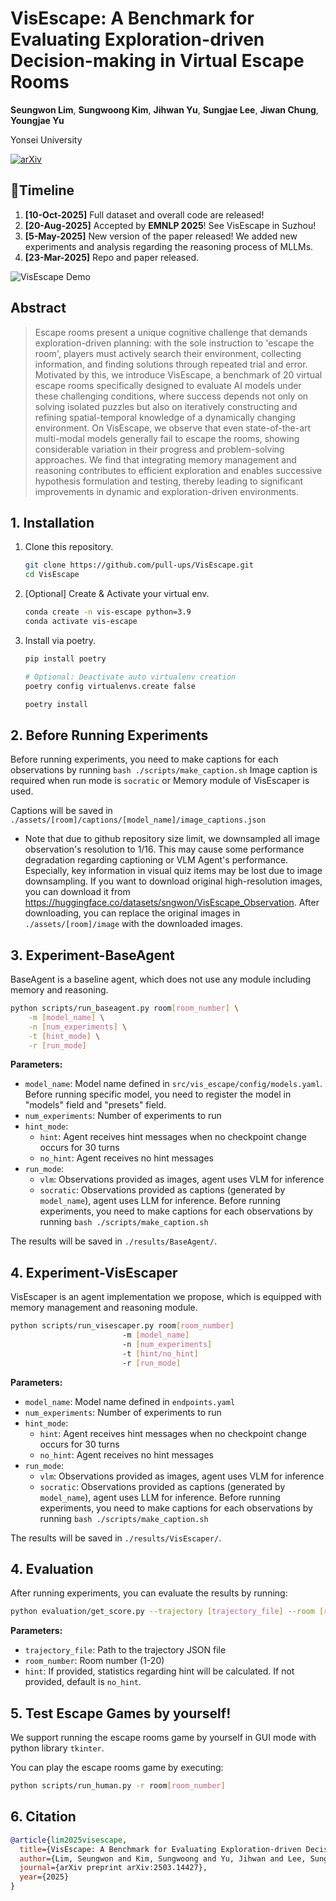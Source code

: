 # VisEscape: A Benchmark for Evaluating Exploration-driven Decision-making in Virtual Escape Rooms

**Seungwon Lim**, **Sungwoong Kim**, **Jihwan Yu**, **Sungjae Lee**, **Jiwan Chung**, **Youngjae Yu**


Yonsei University


[![arXiv](https://img.shields.io/badge/arXiv-2503.14427-b31b1b.svg)](https://arxiv.org/abs/2503.14427)

## 📢Timeline
1. **[10-Oct-2025]** Full dataset and overall code are released! 
2. **[20-Aug-2025]** Accepted by **EMNLP 2025**! See VisEscape in Suzhou!
3. **[5-May-2025]** New version of the paper released! We added new experiments and analysis regarding the reasoning process of MLLMs.
4. **[23-Mar-2025]** Repo and paper released.


![VisEscape Demo](./demo.png)

## Abstract
> Escape rooms present a unique cognitive challenge that demands exploration-driven planning: with the sole instruction to 'escape the room', players must actively search their environment, collecting information, and finding solutions through repeated trial and error. Motivated by this, we introduce VisEscape, a benchmark of 20 virtual escape rooms specifically designed to evaluate AI models under these challenging conditions, where success depends not only on solving isolated puzzles but also on iteratively constructing and refining spatial-temporal knowledge of a dynamically changing environment. On VisEscape, we observe that even state-of-the-art multi-modal models generally fail to escape the rooms, showing considerable variation in their progress and problem-solving approaches. We find that integrating memory management and reasoning contributes to efficient exploration and enables successive hypothesis formulation and testing, thereby leading to significant improvements in dynamic and exploration-driven environments.


## 1. Installation


1. Clone this repository.
    ```bash
    git clone https://github.com/pull-ups/VisEscape.git
    cd VisEscape
    ```
2. [Optional] Create & Activate your virtual env.
    ```bash
    conda create -n vis-escape python=3.9
    conda activate vis-escape
    ```
3. Install via poetry.
    ```bash
    pip install poetry

    # Optional: Deactivate auto virtualenv creation
    poetry config virtualenvs.create false

    poetry install
    ```


## 2. Before Running Experiments
Before running experiments, you need to make captions for each observations by running `bash ./scripts/make_caption.sh`
Image caption is required when run mode is `socratic` or Memory module of VisEscaper is used.

Captions will be saved in `./assets/[room]/captions/[model_name]/image_captions.json`

*   Note that due to github repository size limit, we downsampled all image observation's resolution to 1/16. This may cause some performance degradation regarding captioning or VLM Agent's performance. Especially, key information in visual quiz items may be lost due to image downsampling. If you want to download original high-resolution images, you can download it from https://huggingface.co/datasets/sngwon/VisEscape_Observation. After downloading, you can replace the original images in `./assets/[room]/image` with the downloaded images.


## 3. Experiment-BaseAgent
BaseAgent is a baseline agent, which does not use any module including memory and reasoning.

```bash
python scripts/run_baseagent.py room[room_number] \
    -m [model_name] \
    -n [num_experiments] \
    -t [hint_mode] \
    -r [run_mode]
```

**Parameters:**
- `model_name`: Model name defined in `src/vis_escape/config/models.yaml`. Before running specific model, you need to register the model in "models" field  and "presets" field. 
- `num_experiments`: Number of experiments to run
- `hint_mode`: 
  - `hint`: Agent receives hint messages when no checkpoint change occurs for 30 turns
  - `no_hint`: Agent receives no hint messages
- `run_mode`:
  - `vlm`: Observations provided as images, agent uses VLM for inference
  - `socratic`: Observations provided as captions (generated by `model_name`), agent uses LLM for inference. Before running experiments, you need to make captions for each observations by running `bash ./scripts/make_caption.sh`



The results will be saved in `./results/BaseAgent/`.

## 4. Experiment-VisEscaper

VisEscaper is an agent implementation we propose, which is equipped with memory management and reasoning module.

```bash
python scripts/run_visescaper.py room[room_number]
                         -m [model_name]
                         -n [num_experiments]
                         -t [hint/no_hint]
                         -r [run_mode]
```
**Parameters:**
- `model_name`: Model name defined in `endpoints.yaml`
- `num_experiments`: Number of experiments to run
- `hint_mode`: 
  - `hint`: Agent receives hint messages when no checkpoint change occurs for 30 turns
  - `no_hint`: Agent receives no hint messages
- `run_mode`:
  - `vlm`: Observations provided as images, agent uses VLM for inference
  - `socratic`: Observations provided as captions (generated by `model_name`), agent uses LLM for inference. Before running experiments, you need to make captions for each observations by running `bash ./scripts/make_caption.sh`

The results will be saved in `./results/VisEscaper/`.




## 4. Evaluation
After running experiments, you can evaluate the results by running:
```bash
python evaluation/get_score.py --trajectory [trajectory_file] --room [room_number] [--hint]
```

**Parameters:**
- `trajectory_file`: Path to the trajectory JSON file
- `room_number`: Room number (1-20)
- `hint`: If provided, statistics regarding hint will be calculated. If not provided, default is `no_hint`.






## 5. Test Escape Games by yourself!
We support running the escape rooms game by yourself in GUI mode with python library `tkinter`.

You can play the escape rooms game by executing:
```bash
python scripts/run_human.py -r room[room_number]
```


## 6. Citation

```bibtex
@article{lim2025visescape,
  title={VisEscape: A Benchmark for Evaluating Exploration-driven Decision-making in Virtual Escape Rooms},
  author={Lim, Seungwon and Kim, Sungwoong and Yu, Jihwan and Lee, Sungjae and Chung, Jiwan and Yu, Youngjae},
  journal={arXiv preprint arXiv:2503.14427},
  year={2025}
}
```
